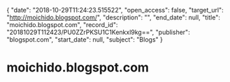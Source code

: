 {
  "date": "2018-10-29T11:24:23.515522", 
  "open_access": false, 
  "target_url": "http://moichido.blogspot.com/", 
  "description": "", 
  "end_date": null, 
  "title": "moichido.blogspot.com", 
  "record_id": "20181029T112423/PU0ZZrPKSU1C1Kenkxl9kg==", 
  "publisher": "blogspot.com", 
  "start_date": null, 
  "subject": "Blogs"
}

# moichido.blogspot.com

